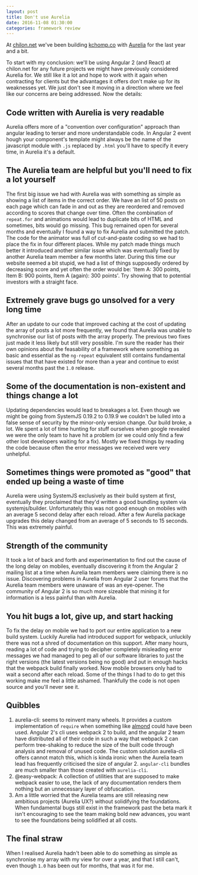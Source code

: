 ```yaml
---
layout: post
title: Don't use Aurelia
date: 2016-11-08 01:30:00
categories: framework review
---
```


At [chilon.net](http://chilon.net) we've been building [kchomp.co](http://kchomp.co) with [Aurelia](https://github.com/aurelia/) for the last year and a bit.

To start with my conclusion: we'll be using Angular 2 (and React) at chilon.net for any future projects we might have previously considered Aurelia for. We still like it a lot and hope to work with it again when contracting for clients but the advantages it offers don't make up for its weaknesses yet. We just don't see it moving in a direction where we feel like our concerns are being addressed. Now the details:

## Code written with Aurelia is very readable

Aurelia offers more of a "convention over configuration" approach than angular leading to terser and more understandable code. In Angular 2 event hough your component's template might always be the name of the javascript module with `.js` replaced by `.html` you'll have to specify it every time, in Aurelia it's a default.

## The Aurelia team are helpful but you'll need to fix a lot yourself

The first big issue we had with Aurelia was with something as simple as showing a list of items in the correct order. We have an list of 50 posts on each page which can fade in and out as they are reordered and removed according to scores that change over time. Often the combination of `repeat.for` and animations would lead to duplicate bits of HTML and sometimes, bits would go missing. This bug remained open for several months and eventually I found a way to fix Aurelia and submitted the patch. The code for the animator was full of cut-and-paste coding so we had to place the fix in four different places. While my patch made things much better it introduced another similar issue which was eventually fixed by another Aurelia team member a few months later. During this time our website seemed a bit stupid, we had a list of things supposedly ordered by decreasing score and yet often the order would be: 'Item A: 300 points, Item B: 900 points, Item A (again): 300 points'. Try showing that to potential investors with a straight face.

## Extremely grave bugs go unsolved for a very long time

After an update to our code that improved caching at the cost of updating the array of posts a lot more frequently, we found that Aurelia was unable to synchronise our list of posts with the array properly. The previous two fixes just made it less likely but still very possible. I'm sure the reader has their own opinions about the feasability of a framework where something as basic and essential as the `ng-repeat` equivalent still contains fundamental issues that that have existed for more than a year and continue to exist several months past the `1.0` release.

## Some of the documentation is non-existent and things change a lot

Updating dependencies would lead to breakages a lot. Even though we might be going from SystemJS 0.19.2 to 0.19.9 we couldn't be lulled into a false sense of security by the minor-only version change. Our build broke, a lot. We spent a lot of time hunting for stuff ourselves when google revealed we were the only team to have hit a problem (or we could only find a few other lost developers waiting for a fix). Mostly we fixed things by reading the code because often the error messages we received were very unhelpful.

## Sometimes things were promoted as "good" that ended up being a waste of time

Aurelia were using SystemJS exclusively as their build system at first, eventually they proclaimed that they'd written a good bundling system via systemjs/builder. Unfortunately this was not good enough on mobiles with an average 5 second delay after each reload. After a few Aurelia package upgrades this delay changed from an average of 5 seconds to 15 seconds. This was extremely painful.

## Strength of the community

It took a lot of back and forth and experimentation to find out the cause of the long delay on mobiles, eventually discovering it from the Angular 2 mailing list at a time when Aurelia team members were claiming there is no issue. Discovering problems in Aurelia from Angular 2 user forums that the Aurelia team members were unaware of was an eye-opener. The community of Angular 2 is so much more sizeable that mining it for information is a less painful than with Aurelia.

## You hit bugs a lot, give up, and start hacking

To fix the delay on mobile we had to port our entire application to a new build system. Luckily Aurelia had introduced support for webpack, unluckily there was not a shred of documentation on this support. After many hours, reading a lot of code and trying to decipher completely misleading error messages we had managed to peg all of our software libraries to just the right versions (the latest versions being no good) and put in enough hacks that the webpack build finally worked. Now mobile browsers only had to wait a second after each reload. Some of the things I had to do to get this working make me feel a little ashamed. Thankfully the code is not open source and you'll never see it.

## Quibbles

1. aurelia-cli: seems to reinvent many wheels. It provides a custom implementation of `require` when something like [almond](https://github.com/requirejs/almond) could have been used. Angular 2's cli uses webpack 2 to build, and the angular 2 team have distributed all of their code in such a way that webpack 2 can perform tree-shaking to reduce the size of the built code through analysis and removal of unused code. The custom solution aurelia-cli offers cannot match this, which is kinda ironic when the Aurelia team lead has frequently criticised the size of angular 2. `angular-cli` bundles are much smaller than those created with `aurelia-cli`.
2. @easy-webpack: A collection of utilities that are supposed to make webpack easier to use, the lack of any documentation renders them nothing but an unnecessary layer of obfuscation.
3. Am a little worried that the Aurelia teams are still releasing new ambitious projects (Aurelia UX?) without solidifying the foundations. When fundamental bugs still exist in the framework past the beta mark it isn't encouraging to see the team making bold new advances, you want to see the foundations being solidified at all costs.

## The final straw

When I realised Aurelia hadn't been able to do something as simple as synchronise my array with my view for over a year, and that I still can't, even though `1.0` has been out for months, that was it for me.
